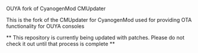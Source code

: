 OUYA fork of CyanogenMod CMUpdater

This is the fork of the CMUpdater for CyanogenMod used for providing
OTA functionality for OUYA consoles

** This repository is currently being updated with patches. Please
do not check it out until that process is complete **
